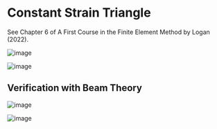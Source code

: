 # Constant Strain Triangle

See Chapter 6 of A First Course in the Finite Element Method by Logan (2022).

![image](https://user-images.githubusercontent.com/104728656/224636333-1843d7b2-d0c6-4672-880e-a62a12a16512.png)

![image](https://user-images.githubusercontent.com/104728656/224615568-4d0f87bd-9225-42df-9a45-22d21029597f.png)

## Verification with Beam Theory

![image](https://user-images.githubusercontent.com/104728656/224531513-f4cfe949-81c5-496b-8220-c9fbe2a28fbe.png)

![image](https://user-images.githubusercontent.com/104728656/224548536-1d566662-72ff-4d00-81b2-32e572732296.png)

